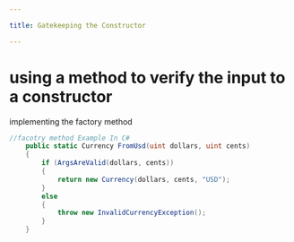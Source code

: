 ```yaml
---

title: Gatekeeping the Constructor

---
```


# using a method to verify the input to a constructor
implementing the factory method
```csharp
//facotry method Example In C#
    public static Currency FromUsd(uint dollars, uint cents)
    {
        if (ArgsAreValid(dollars, cents))
        {
            return new Currency(dollars, cents, "USD");
        }
        else
        {
            throw new InvalidCurrencyException();
        }
    }
```